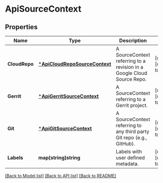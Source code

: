 # ApiSourceContext

## Properties
Name | Type | Description | Notes
------------ | ------------- | ------------- | -------------
**CloudRepo** | [***ApiCloudRepoSourceContext**](apiCloudRepoSourceContext.md) | A SourceContext referring to a revision in a Google Cloud Source Repo. | [optional] [default to null]
**Gerrit** | [***ApiGerritSourceContext**](apiGerritSourceContext.md) | A SourceContext referring to a Gerrit project. | [optional] [default to null]
**Git** | [***ApiGitSourceContext**](apiGitSourceContext.md) | A SourceContext referring to any third party Git repo (e.g., GitHub). | [optional] [default to null]
**Labels** | **map[string]string** | Labels with user defined metadata. | [optional] [default to null]

[[Back to Model list]](../README.md#documentation-for-models) [[Back to API list]](../README.md#documentation-for-api-endpoints) [[Back to README]](../README.md)


